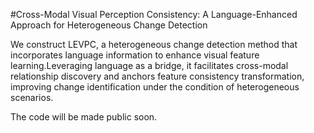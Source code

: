 #Cross-Modal Visual Perception Consistency: A Language-Enhanced Approach for Heterogeneous Change Detection

We construct LEVPC, a heterogeneous change detection method that incorporates language information to enhance visual feature learning.Leveraging language as a bridge, it facilitates cross-modal relationship discovery and anchors feature consistency transformation, improving change identification under the condition of heterogeneous scenarios.

The code will be made public soon.
